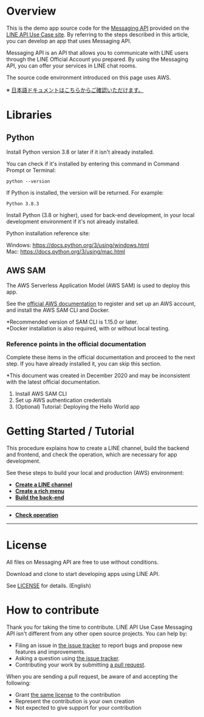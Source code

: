 # Overview

This is the demo app source code for the [Messaging API](https://lineapiusecase.com/en/api/msgapi.html) provided on the [LINE API Use Case site](https://lineapiusecase.com/en/top.html). By referring to the steps described in this article, you can develop an app that uses Messaging API.

Messaging API is an API that allows you to communicate with LINE users through the LINE Official Account you prepared. By using the Messaging API, you can offer your services in LINE chat rooms.

The source code environment introduced on this page uses AWS.

※ [日本語ドキュメントはこちらからご確認いただけます。](../../README.md)

# Libraries

## Python

Install Python version 3.8 or later if it isn't already installed.

You can check if it's installed by entering this command in Command Prompt or Terminal:

```
python --version
```

If Python is installed, the version will be returned. For example:

```
Python 3.8.3
```

Install Python (3.8 or higher), used for back-end development, in your local development environment if it's not already installed.

Python installation reference site:

Windows: https://docs.python.org/3/using/windows.html  
Mac: https://docs.python.org/3/using/mac.html

## AWS SAM

The AWS Serverless Application Model (AWS SAM) is used to deploy this app.

See the [official AWS documentation](https://docs.aws.amazon.com/serverless-application-model/latest/developerguide/serverless-sam-cli-install.html) to register and set up an AWS account, and install the AWS SAM CLI and Docker.  

*Recommended version of SAM CLI is 1.15.0 or later.  
*Docker installation is also required, with or without local testing.

### Reference points in the official documentation

Complete these items in the official documentation and proceed to the next step. If you have already installed it, you can skip this section.

*This document was created in December 2020 and may be inconsistent with the latest official documentation.

1. Install AWS SAM CLI
1. Set up AWS authentication credentials
1. (Optional) Tutorial: Deploying the Hello World app

# Getting Started / Tutorial

This procedure explains how to create a LINE channel, build the backend and frontend, and check the operation, which are necessary for app development.

See these steps to build your local and production (AWS) environment:

- **[Create a LINE channel](liff-channel-create.md)**
- **[Create a rich menu](richmenu-create.md)**
- **[Build the back-end](back-end-construction.md)**
***
- **[Check operation](validation.md)**
***

# License

All files on Messaging API are free to use without conditions.

Download and clone to start developing apps using LINE API.

See [LICENSE](LICENSE) for details. (English)

# How to contribute

Thank you for taking the time to contribute. LINE API Use Case Messaging API isn't different from any other open source projects. You can help by:

- Filing an issue in [the issue tracker](https://github.com/line/line-api-use-case-messaging-api/issues) to report bugs and propose new features and improvements.
- Asking a question using [the issue tracker](https://github.com/line/line-api-use-case-messaging-api/issues).
- Contributing your work by submitting [a pull request](https://github.com/line/line-api-use-case-messaging-api/pulls).

When you are sending a pull request, be aware of and accepting the following:

- Grant [the same license](LICENSE) to the contribution
- Represent the contribution is your own creation
- Not expected to give support for your contribution
